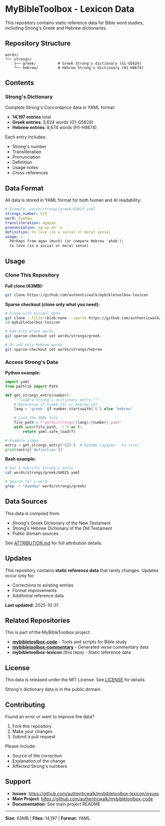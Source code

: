 # MyBibleToolbox - Lexicon Data

This repository contains static reference data for Bible word studies, including Strong's Greek and Hebrew dictionaries.

## Repository Structure

```
words/
└── strongs/
    ├── greek/          # Greek Strong's dictionary (G1-G5624)
    └── hebrew/         # Hebrew Strong's dictionary (H1-H8674)
```

## Contents

### Strong's Dictionary

Complete Strong's Concordance data in YAML format:
- **14,197 entries** total
- **Greek entries**: 5,624 words (G1-G5624)
- **Hebrew entries**: 8,674 words (H1-H8674)

Each entry includes:
- Strong's number
- Transliteration
- Pronunciation
- Definition
- Usage notes
- Cross-references

## Data Format

All data is stored in YAML format for both human and AI readability:

```yaml
# Example: words/strongs/greek/G0025.yaml
strongs_number: G25
word: ἀγαπάω
transliteration: agapaō
pronunciation: ag-ap-ah'-o
definition: to love (in a social or moral sense)
usage: |
  Perhaps from agan (much) (or compare Hebrew 'ahab');
  to love (in a social or moral sense)
```

## Usage

### Clone This Repository

**Full clone (63MB):**
```bash
git clone https://github.com/authenticwalk/mybibletoolbox-lexicon
```

**Sparse checkout (clone only what you need):**
```bash
# Clone with minimal data
git clone --filter=blob:none --sparse https://github.com/authenticwalk/mybibletoolbox-lexicon
cd mybibletoolbox-lexicon

# Add only Greek words
git sparse-checkout set words/strongs/greek

# Or add only Hebrew words
git sparse-checkout set words/strongs/hebrew
```

### Access Strong's Data

**Python example:**
```python
import yaml
from pathlib import Path

def get_strongs_entry(number):
    """Load a Strong's dictionary entry."""
    # Determine if Greek (G) or Hebrew (H)
    lang = 'greek' if number.startswith('G') else 'hebrew'

    # Load the YAML file
    file_path = f'words/strongs/{lang}/{number}.yaml'
    with open(file_path, 'r') as f:
        return yaml.safe_load(f)

# Example usage
entry = get_strongs_entry('G25')  # ἀγαπάω (agapaō - to love)
print(entry['definition'])
```

**Bash example:**
```bash
# Get a specific Strong's entry
cat words/strongs/greek/G0025.yaml

# Search for a word
grep -r "ἀγαπάω" words/strongs/greek/
```

## Data Sources

This data is compiled from:
- Strong's Greek Dictionary of the New Testament
- Strong's Hebrew Dictionary of the Old Testament
- Public domain sources

See [ATTRIBUTION.md](../ATTRIBUTION.md) for full attribution details.

## Updates

This repository contains **static reference data** that rarely changes. Updates occur only for:
- Corrections to existing entries
- Format improvements
- Additional reference data

**Last updated:** 2025-10-31

## Related Repositories

This is part of the MyBibleToolbox project:

- **[mybibletoolbox-code](https://github.com/authenticwalk/mybibletoolbox-code)** - Tools and scripts for Bible study
- **[mybibletoolbox-commentary](https://github.com/authenticwalk/mybibletoolbox-commentary)** - Generated verse commentary data
- **mybibletoolbox-lexicon** (this repo) - Static reference data

## License

This data is released under the MIT License. See [LICENSE](../LICENSE) for details.

Strong's dictionary data is in the public domain.

## Contributing

Found an error or want to improve the data?

1. Fork this repository
2. Make your changes
3. Submit a pull request

Please include:
- Source of the correction
- Explanation of the change
- Affected Strong's numbers

## Support

- **Issues**: https://github.com/authenticwalk/mybibletoolbox-lexicon/issues
- **Main Project**: https://github.com/authenticwalk/mybibletoolbox-code
- **Documentation**: See main project README

---

**Size:** 63MB | **Files:** 14,197 | **Format:** YAML
